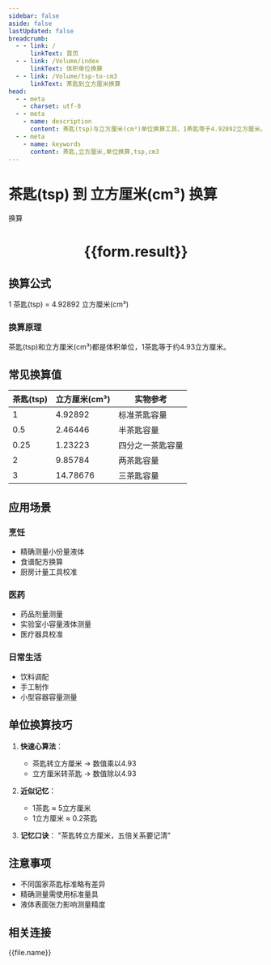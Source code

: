 ```yaml
---
sidebar: false
aside: false
lastUpdated: false
breadcrumb:
  - - link: /
      linkText: 首页
  - - link: /Volume/index
      linkText: 体积单位换算
  - - link: /Volume/tsp-to-cm3
      linkText: 茶匙到立方厘米换算
head:
  - - meta
    - charset: utf-8
  - - meta
    - name: description
      content: 茶匙(tsp)与立方厘米(cm³)单位换算工具，1茶匙等于4.92892立方厘米。
  - - meta
    - name: keywords
      content: 茶匙,立方厘米,单位换算,tsp,cm3
---
```


# 茶匙(tsp) 到 立方厘米(cm³) 换算

<script setup>
import { onMounted, reactive, inject ,ref  } from 'vue'
import { NButton,NForm ,NFormItem,NInput,NInputNumber,NSelect,NCard,useMessage ,NGrid ,NGi } from 'naive-ui'
import { defineClientComponent } from 'vitepress'
import { Volume } from '../files';

const convert = inject('convert')
const formRef = ref(null);
const rules = {
  number:{
    required: true,
    type: 'number',
    trigger: "blur"
  }
}
const form = reactive({
  number:null,
  result:'',
  title:'茶匙(tsp)到立方厘米(cm³)换算'
})

const convertHandler = (e) => {
  e.preventDefault();
  formRef.value?.validate((errors)=>{
    if (!errors) {
      form.result = `${form.number} tsp = ${convert(form.number).from('tsp').to('cm3')} cm³`
    }
  })
}
</script>

<n-form size="large" :model="form" ref='formRef' :rules="rules">
  <n-form-item label="数值" path="number">
    <n-input-number size="large" style="width:100%" :min="0" v-model:value="form.number" placeholder="请输入茶匙数值" />
  </n-form-item>
  <n-form-item>
    <n-button type="info" style="width:100%" @click="convertHandler">换算</n-button>
  </n-form-item>
</n-form>
<n-card embedded :bordered="false" hoverable>
  <div style="text-align:center">
    <h1>{{form.result}}</h1>
  </div>
</n-card>

## 换算公式
1 茶匙(tsp) = 4.92892 立方厘米(cm³)

### 换算原理
茶匙(tsp)和立方厘米(cm³)都是体积单位，1茶匙等于约4.93立方厘米。

## 常见换算值
| 茶匙(tsp) | 立方厘米(cm³) | 实物参考                 |
|-----------|-------------|--------------------------|
| 1         | 4.92892     | 标准茶匙容量              |
| 0.5       | 2.46446     | 半茶匙容量                |
| 0.25      | 1.23223     | 四分之一茶匙容量          |
| 2         | 9.85784     | 两茶匙容量                |
| 3         | 14.78676    | 三茶匙容量                |

## 应用场景
### 烹饪
- 精确测量小份量液体
- 食谱配方换算
- 厨房计量工具校准

### 医药
- 药品剂量测量
- 实验室小容量液体测量
- 医疗器具校准

### 日常生活
- 饮料调配
- 手工制作
- 小型容器容量测量

## 单位换算技巧
1. **快速心算法**：
   - 茶匙转立方厘米 → 数值乘以4.93
   - 立方厘米转茶匙 → 数值除以4.93

2. **近似记忆**：
   - 1茶匙 ≈ 5立方厘米
   - 1立方厘米 ≈ 0.2茶匙

3. **记忆口诀**：
   "茶匙转立方厘米，五倍关系要记清"

## 注意事项
- 不同国家茶匙标准略有差异
- 精确测量需使用标准量具
- 液体表面张力影响测量精度

## 相关连接
<n-grid x-gap="12" :cols="2">
  <n-gi v-for="(file, index) in Volume" :key="index">
    <n-button
      text
      tag="a"
      :href="file.path"
      type="info"
    >
      {{file.name}}
    </n-button>
  </n-gi>
</n-grid>